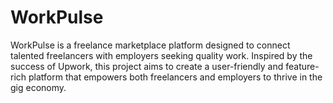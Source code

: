 # WorkPulse
WorkPulse is a freelance marketplace platform designed to connect talented freelancers with employers seeking quality work. Inspired by the success of Upwork, this project aims to create a user-friendly and feature-rich platform that empowers both freelancers and employers to thrive in the gig economy.
